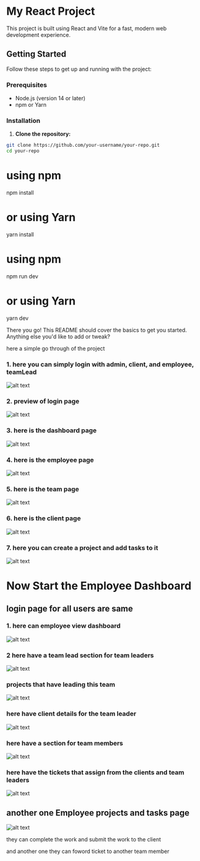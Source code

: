 # My React Project

This project is built using React and Vite for a fast, modern web development experience.

## Getting Started

Follow these steps to get up and running with the project:

### Prerequisites

- Node.js (version 14 or later)
- npm or Yarn

### Installation

1. **Clone the repository:**

```bash
git clone https://github.com/your-username/your-repo.git
cd your-repo
```



# using npm
npm install

# or using Yarn
yarn install



# using npm
npm run dev

# or using Yarn
yarn dev





There you go! This README should cover the basics to get you started. Anything else you'd like to add or tweak?



here a simple go through of the project

### 1. here you can simply login with admin, client, and employee, teamLead


![alt text](image.png)


### 2. preview of login page

![alt text](image-1.png)



### 3. here is the dashboard page

![alt text](image-2.png)


### 4. here is the employee page
![alt text](image-3.png)


### 5. here is the team page

![alt text](image-4.png)

### 6. here is the client page
![alt text](image-5.png)

### 7. here you can create a project and add tasks to it

![alt text](image-6.png)




# Now Start the Employee Dashboard

## login page for all users are same


### 1. here can employee view dashboard
![alt text](image-7.png)

### 2 here have a team lead section for team leaders 

![alt text](image-8.png)

### projects that have leading this team

![alt text](image-9.png)

### here have client details for the team leader

![alt text](image-10.png)

### here have a section for team members

![alt text](image-11.png)


### here have the tickets that assign from the clients and team leaders 

![alt text](image-12.png)


## another one Employee projects and tasks page

![alt text](image-13.png)

they can complete the work and submit the work to the client

and another one they can foword ticket to another team member 